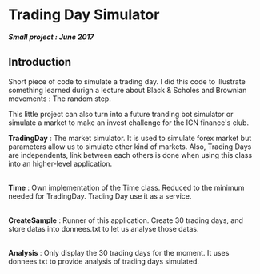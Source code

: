 # Trading Day Simulator  

__*Small project : June 2017*__  

## Introduction  
Short piece of code to simulate a trading day. I did this code to illustrate something learned durign a lecture about Black & Scholes and Brownian movements : The random step.  

This little project can also turn into a future tranding bot simulator or simulate a market to make an invest challenge for the ICN finance's club.

**TradingDay** : The market simulator. It is used to simulate forex market but parameters allow us to simulate other kind of markets. Also, Trading Days are independents, link between each others is done when using this class into an higher-level application.  
<br>  

**Time** : Own implementation of the Time class. Reduced to the minimum needed for TradingDay. Trading Day use it as a service.  
<br>  

**CreateSample** : Runner of this application. Create 30 trading days, and store datas into donnees.txt to let us analyse those datas.  
<br>  

**Analysis** : Only display the 30 trading days for the moment. It uses donnees.txt to provide analysis of trading days simulated.  
